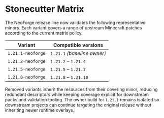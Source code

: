 # Stonecutter Matrix

The NeoForge release line now validates the following representative minors. Each
variant covers a range of upstream Minecraft patches according to the current
matrix policy.

| Variant            | Compatible versions        |
|--------------------|----------------------------|
| `1.21.1-neoforge`  | `1.21.1` *(baseline owner)* |
| `1.21.2-neoforge`  | `1.21.2` – `1.21.4`        |
| `1.21.5-neoforge`  | `1.21.5` – `1.21.7`        |
| `1.21.8-neoforge`  | `1.21.8` – `1.21.10`       |

Removed variants inherit the resources from their covering minor, reducing
redundant descriptors while keeping coverage explicit for downstream packs and
validation tooling. The owner build for `1.21.1` remains isolated so downstream
projects can continue targeting the original release without inheriting newer
runtime overlays.
